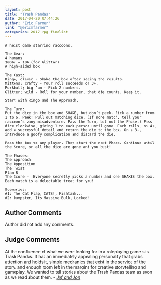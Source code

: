 ```yaml
---
layout: post
title: "Trash Pandas"
date: 2017-04-20 07:44:26
author: "Eric Farmer"
link: "@ericmfarmer"
categories: 2017 rpg finalist
---
```

```
A heist game starring raccoons.

The Gear:
4 humans
20D6s + 1D6 (for Glitter)
A high-sided box

The Cast:
Ringo; clever - Shake the box after seeing the results.
Mittens; crafty - Your roll succeeds on 3+.
Porkbutt; big ‘un - Pick 2 numbers.
Glitter; wild - Roll for your number, that die counts. Keep it.

Start with Ringo and The Approach.

The Turn:
Put the dice in the box and SHAKE, but don’t peek. Pick a number from 1 to 6. Peek! Pull out matching dice. (If none match, tell your raccoon’s zany misadventure. Pass the Turn, but not the Phase.) Pass dice clockwise, giving 1 to each person until gone. Each rolls, on 4+, add a successful detail and return the die to the box. On a 3-, introduce a goofy complication and discard the die. 

Pass the box to any player. They start the next Phase. Continue until the Score, or all the dice are gone and you bust!

The Phases:
The Approach
The Opposition
The Twist
Plan B
The Score -  Everyone secretly picks a number and one SHAKES the box. Each match is a delectable treat for you! 

Scenarios:
#1: The Cat Flap, CATS!, Fishtank...
#2: Dumpster, Its Massive Bulk, Locked!
```
## Author Comments 

Author did not add any comments.

## Judge Comments

At the confluence of what we were looking for in a roleplaying game sits Trash Pandas. It has an immediately appealing personality that grabs attention and holds it, simple mechanics that exist in the service of the story, and enough room left in the margins for creative storytelling and gameplay. We wanted to tell stories about the Trash Pandas team as soon as we read about them. - [*Jef and Jon*]({{site.baseurl}}/judges)
